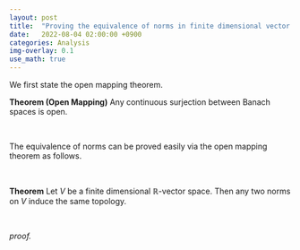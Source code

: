```yaml
---
layout: post
title:  "Proving the equivalence of norms in finite dimensional vector spaces via open mapping theorem"
date:   2022-08-04 02:00:00 +0900
categories: Analysis
img-overlay: 0.1
use_math: true
---
```


We first state the open mapping theorem.<br>

**Theorem (Open Mapping)** Any continuous surjection between Banach spaces is open.

<br>

The equivalence of norms can be proved easily via the open mapping theorem as follows.

<br>

**Theorem** Let $V$ be a finite dimensional $\mathbb{R}$-vector space. Then any two norms on $V$ induce the same topology.

<div class="mathjax">
</div>

<br>

*proof.*





[^1]: test reference style link 
